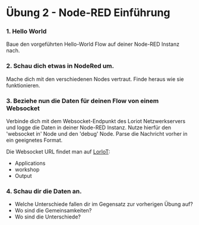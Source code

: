 
# Übung 2 - Node-RED Einführung

### 1. Hello World

Baue den vorgeführten Hello-World Flow auf deiner Node-RED Instanz nach.

### 2. Schau dich etwas in NodeRed um.

Mache dich mit den verschiedenen Nodes vertraut. Finde heraus wie sie funktionieren.

### 3. Beziehe nun die Daten für deinen Flow von einem Websocket

Verbinde dich mit dem Websocket-Endpunkt des Loriot Netzwerkservers und logge die Daten in deiner Node-RED Instanz. Nutze hierfür den 'websocket in' Node und den 'debug' Node. Parse die Nachricht vorher in ein geeignetes Format.

Die Websocket URL findet man auf [LorIoT](https://mvv.loriot.io):
* Applications
* workshop
* Output

### 4. Schau dir die Daten an.
* Welche Unterschiede fallen dir im Gegensatz zur vorherigen Übung auf? 
* Wo sind die Gemeinsamkeiten?
* Wo sind die Unterschiede?
